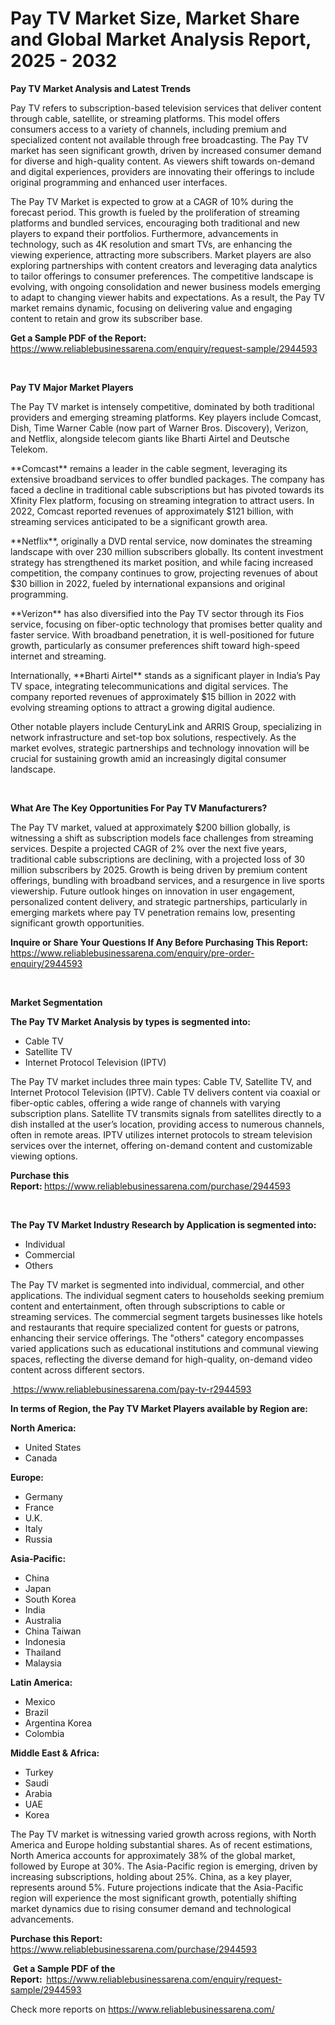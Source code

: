 <p><h1>Pay TV Market Size, Market Share and Global Market Analysis Report, 2025 - 2032</h1></p><p><strong>Pay TV Market Analysis and Latest Trends</strong></p>
<p><p>Pay TV refers to subscription-based television services that deliver content through cable, satellite, or streaming platforms. This model offers consumers access to a variety of channels, including premium and specialized content not available through free broadcasting. The Pay TV market has seen significant growth, driven by increased consumer demand for diverse and high-quality content. As viewers shift towards on-demand and digital experiences, providers are innovating their offerings to include original programming and enhanced user interfaces.</p><p>The Pay TV Market is expected to grow at a CAGR of 10% during the forecast period. This growth is fueled by the proliferation of streaming platforms and bundled services, encouraging both traditional and new players to expand their portfolios. Furthermore, advancements in technology, such as 4K resolution and smart TVs, are enhancing the viewing experience, attracting more subscribers. Market players are also exploring partnerships with content creators and leveraging data analytics to tailor offerings to consumer preferences. The competitive landscape is evolving, with ongoing consolidation and newer business models emerging to adapt to changing viewer habits and expectations. As a result, the Pay TV market remains dynamic, focusing on delivering value and engaging content to retain and grow its subscriber base.</p></p>
<p><strong>Get a Sample PDF of the Report:&nbsp;</strong> <a href="https://www.reliablebusinessarena.com/enquiry/request-sample/2944593?utm_campaign=1948&utm_medium=2&utm_source=Github&utm_content=ia&utm_term=11032025&utm_id=pay-tv">https://www.reliablebusinessarena.com/enquiry/request-sample/2944593</a></p>
<p>&nbsp;</p>
<p><strong>Pay TV Major Market Players</strong></p>
<p><p>The Pay TV market is intensely competitive, dominated by both traditional providers and emerging streaming platforms. Key players include Comcast, Dish, Time Warner Cable (now part of Warner Bros. Discovery), Verizon, and Netflix, alongside telecom giants like Bharti Airtel and Deutsche Telekom.</p><p>**Comcast** remains a leader in the cable segment, leveraging its extensive broadband services to offer bundled packages. The company has faced a decline in traditional cable subscriptions but has pivoted towards its Xfinity Flex platform, focusing on streaming integration to attract users. In 2022, Comcast reported revenues of approximately $121 billion, with streaming services anticipated to be a significant growth area.</p><p>**Netflix**, originally a DVD rental service, now dominates the streaming landscape with over 230 million subscribers globally. Its content investment strategy has strengthened its market position, and while facing increased competition, the company continues to grow, projecting revenues of about $30 billion in 2022, fueled by international expansions and original programming.</p><p>**Verizon** has also diversified into the Pay TV sector through its Fios service, focusing on fiber-optic technology that promises better quality and faster service. With broadband penetration, it is well-positioned for future growth, particularly as consumer preferences shift toward high-speed internet and streaming.</p><p>Internationally, **Bharti Airtel** stands as a significant player in India’s Pay TV space, integrating telecommunications and digital services. The company reported revenues of approximately $15 billion in 2022 with evolving streaming options to attract a growing digital audience.</p><p>Other notable players include CenturyLink and ARRIS Group, specializing in network infrastructure and set-top box solutions, respectively. As the market evolves, strategic partnerships and technology innovation will be crucial for sustaining growth amid an increasingly digital consumer landscape.</p></p>
<p>&nbsp;</p>
<p><strong>What Are The Key Opportunities For Pay TV Manufacturers?</strong></p>
<p><p>The Pay TV market, valued at approximately $200 billion globally, is witnessing a shift as subscription models face challenges from streaming services. Despite a projected CAGR of 2% over the next five years, traditional cable subscriptions are declining, with a projected loss of 30 million subscribers by 2025. Growth is being driven by premium content offerings, bundling with broadband services, and a resurgence in live sports viewership. Future outlook hinges on innovation in user engagement, personalized content delivery, and strategic partnerships, particularly in emerging markets where pay TV penetration remains low, presenting significant growth opportunities.</p></p>
<p><strong>Inquire or Share Your Questions If Any Before Purchasing This Report:</strong> <a href="https://www.reliablebusinessarena.com/enquiry/pre-order-enquiry/2944593?utm_campaign=1948&utm_medium=2&utm_source=Github&utm_content=ia&utm_term=11032025&utm_id=pay-tv">https://www.reliablebusinessarena.com/enquiry/pre-order-enquiry/2944593</a></p>
<p>&nbsp;</p>
<p><strong>Market Segmentation</strong></p>
<p><strong>The Pay TV Market Analysis by types is segmented into:</strong></p>
<p><ul><li>Cable TV</li><li>Satellite TV</li><li>Internet Protocol Television (IPTV)</li></ul></p>
<p><p>The Pay TV market includes three main types: Cable TV, Satellite TV, and Internet Protocol Television (IPTV). Cable TV delivers content via coaxial or fiber-optic cables, offering a wide range of channels with varying subscription plans. Satellite TV transmits signals from satellites directly to a dish installed at the user’s location, providing access to numerous channels, often in remote areas. IPTV utilizes internet protocols to stream television services over the internet, offering on-demand content and customizable viewing options.</p></p>
<p><strong>Purchase this Report:&nbsp;</strong><a href="https://www.reliablebusinessarena.com/purchase/2944593?utm_campaign=1948&utm_medium=2&utm_source=Github&utm_content=ia&utm_term=11032025&utm_id=pay-tv">https://www.reliablebusinessarena.com/purchase/2944593</a></p>
<p>&nbsp;</p>
<p><strong>The Pay TV Market Industry Research by Application is segmented into:</strong></p>
<p><ul><li>Individual</li><li>Commercial</li><li>Others</li></ul></p>
<p><p>The Pay TV market is segmented into individual, commercial, and other applications. The individual segment caters to households seeking premium content and entertainment, often through subscriptions to cable or streaming services. The commercial segment targets businesses like hotels and restaurants that require specialized content for guests or patrons, enhancing their service offerings. The "others" category encompasses varied applications such as educational institutions and communal viewing spaces, reflecting the diverse demand for high-quality, on-demand video content across different sectors.</p></p>
<p><a href="https://www.reliablebusinessarena.com/pay-tv-r2944593?utm_campaign=1948&utm_medium=2&utm_source=Github&utm_content=ia&utm_term=11032025&utm_id=pay-tv">&nbsp;https://www.reliablebusinessarena.com/pay-tv-r2944593</a></p>
<p><strong>In terms of Region, the Pay TV Market Players available by Region are:</strong></p>
<p>
    <p> <strong> North America: </strong>
        <ul>
            <li>United States</li>
            <li>Canada</li>
        </ul>
        </p> 
    <p> <strong> Europe: </strong>
        <ul>
            <li>Germany</li>
            <li>France</li>
            <li>U.K.</li>
            <li>Italy</li>
            <li>Russia</li>
        </ul>
        </p> 
    <p> <strong> Asia-Pacific: </strong>
        <ul>
            <li>China</li>
            <li>Japan</li>
            <li>South Korea</li>
            <li>India</li>
            <li>Australia</li>
            <li>China Taiwan</li>
            <li>Indonesia</li>
            <li>Thailand</li>
            <li>Malaysia</li>
        </ul>
        </p> 
    <p> <strong> Latin America: </strong>
        <ul>
            <li>Mexico</li>
            <li>Brazil</li>
            <li>Argentina Korea</li>
            <li>Colombia</li>
        </ul>
        </p> 
    <p> <strong> Middle East & Africa: </strong>
        <ul>
            <li>Turkey</li>
            <li>Saudi</li>
            <li>Arabia</li>
            <li>UAE</li>
            <li>Korea</li>
        </ul>
    </p>
    </p>
<p><p>The Pay TV market is witnessing varied growth across regions, with North America and Europe holding substantial shares. As of recent estimations, North America accounts for approximately 38% of the global market, followed by Europe at 30%. The Asia-Pacific region is emerging, driven by increasing subscriptions, holding about 25%. China, as a key player, represents around 5%. Future projections indicate that the Asia-Pacific region will experience the most significant growth, potentially shifting market dynamics due to rising consumer demand and technological advancements.</p></p>
<p><strong>Purchase this Report: </strong><a href="https://www.reliablebusinessarena.com/purchase/2944593?utm_campaign=1948&utm_medium=2&utm_source=Github&utm_content=ia&utm_term=11032025&utm_id=pay-tv">https://www.reliablebusinessarena.com/purchase/2944593</a></p>
<p>&nbsp;<strong>Get a Sample PDF of the Report:&nbsp;&nbsp;</strong><a href="https://www.reliablebusinessarena.com/enquiry/request-sample/2944593?utm_campaign=1948&utm_medium=2&utm_source=Github&utm_content=ia&utm_term=11032025&utm_id=pay-tv">https://www.reliablebusinessarena.com/enquiry/request-sample/2944593</a></p>
<p><strong></strong></p>
<p>Check more reports on <a href="https://www.reliablebusinessarena.com/?utm_campaign=1948&utm_medium=2&utm_source=Github&utm_content=ia&utm_term=11032025&utm_id=pay-tv">https://www.reliablebusinessarena.com/</a></p>